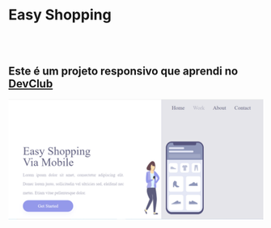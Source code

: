 <h1>Easy Shopping</h1>
<br>
<br>
<h2>Este é um projeto responsivo que aprendi no <a href="https://rodolfomori.com.br/devclub">DevClub</a></h2>
<img src="https://github.com/TatiVeras/Projeto-Responsivo/blob/main/assets/Desktop.png?raw=true">
